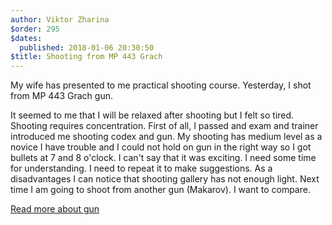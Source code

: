 ```yaml
---
author: Viktor Zharina
$order: 295
$dates:
  published: 2018-01-06 20:30:50
$title: Shooting from MP 443 Grach
---
```

My wife has presented to me practical shooting course. Yesterday, I shot from MP 443 Grach gun.

It seemed to me that I will be relaxed after shooting but I felt so tired. Shooting requires concentration.
First of all, I passed and exam and trainer introduced me shooting codex and gun. My shooting has medium level as a novice I have trouble and I could not hold on gun in the right way so I got bullets at 7 and 8 o'clock. I can't say that it was exciting. I need some time for understanding. I need to repeat it to make suggestions. As a disadvantages I can notice that shooting gallery has not enough light.
Next time I am going to shoot from another gun (Makarov). I want to compare.

[Read more about gun](https://en.wikipedia.org/wiki/MP-443_Grach)
